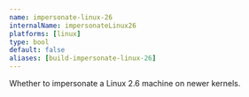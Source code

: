 ```yaml
---
name: impersonate-linux-26
internalName: impersonateLinux26
platforms: [linux]
type: bool
default: false
aliases: [build-impersonate-linux-26]
---
```

Whether to impersonate a Linux 2.6 machine on newer kernels.
